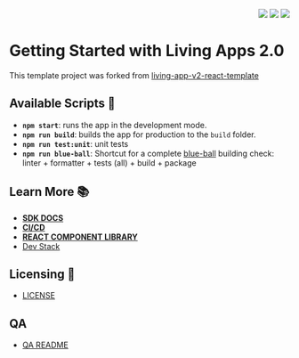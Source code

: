 <p align="right">
  <img src="https://flat.badgen.net/badge/LivingApps/%20v2.0/pink"/>
  <img src="https://img.shields.io/badge/Node.js-20-green"/>
  <img src="https://flat.badgen.net/badge/Python/%203.11/blue"/>
</p>

# Getting Started with Living Apps 2.0

This template project was forked from [living-app-v2-react-template](https://github.com/Telefonica/living-app-v2-react-template)

## Available Scripts 🚀

- **`npm start`**: runs the app in the development mode.
- **`npm run build`**: builds the app for production to the `build` folder.
- **`npm run test:unit`**: unit tests
- **`npm run blue-ball`**: Shortcut for a complete [blue-ball](https://www.jenkins.io/blog/2012/03/13/why-does-jenkins-have-blue-balls/) building check: linter + formatter + tests (all) + build + package

## Learn More 📚

- [**SDK DOCS**](https://la-docs.apps.ocp-epg.tid.es/docs/intro/)
- [**CI/CD**](https://la-docs.apps.ocp-epg.tid.es/docs/cicd)
- [**REACT COMPONENT LIBRARY**](https://la-react.apps.ocp-epg.tid.es)
- [Dev Stack](./docs/dev-stack.md)

## Licensing 📝 

- [LICENSE](./LICENSE)

## QA

- [QA README](./tests/acceptance/README.md)
